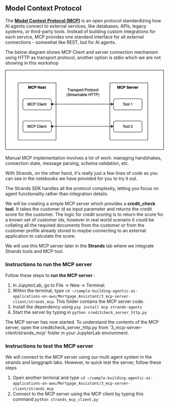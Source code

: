 ## Model Context Protocol ##

The [**Model Context Protocol (MCP)**](https://modelcontextprotocol.io/introduction)  is an open protocol standardizing how AI agents connect to external services, like databases, APIs, legacy systems, or third-party tools. Instead of building custom integrations for each service, MCP provides one standard interface for all external connections - somewhat like REST, but for AI agents.

The below diagram shows MCP Client and server connection mechanism using HTTP as transport protocol, another option is stdio which we are not showing in this workshop

![Hierarchical Mortgage Agent](../../images/mcp_client_server.png)

Manual MCP implementation involves a lot of work: managing handshakes, connection state, message parsing, schema validation, etc. 

With Strands, on the other hand, it's really just a few lines of code as you can see in the notebooks we have provided for you to try it out.

The Strands SDK handles all the protocol complexity, letting you focus on agent functionality rather than integration details.

We will be creating a simple MCP server which provides a **credit_check tool**. It takes the customer id as input parameter and returns the credit score for the customer. The logic for credit scoring is to return the score for a known set of customer ids, however in real world scenario it could be collating all the required documents from the customer or from the customer profile already stored to maybe connecting to an external application to calculate the score.

We will use this MCP server later in the **Strands** lab where we integrate Strands tools and MCP tool. 

### Instructions to run the MCP server

Follow these steps to **run the MCP server** :
1. In JupyterLab, go to File -> New -> Terminal.
2. Within the terminal, type `cd ~/sample-building-agentic-ai-applications-on-aws/Mortgage_Assistant/3_mcp-server-client/strands_mcp`. This folder contains the MCP server code. 
3. Install the dependency using `pip install mcp strands-agents`
4. Start the server by typing in `python creditcheck_server_http.py`

The MCP server has now started. To understand the contents of the MCP server, open the creditcheck_server_http.py from '3_mcp-server-client/strands_mcp' folder in your JupyterLab environment.

### Instructions to test the MCP server

We will connect to the MCP server using our multi agent system in the strands and langgraph labs. However, to quick test the server, follow these steps

1. Open another terminal and type `cd ~/sample-building-agentic-ai-applications-on-aws/Mortgage_Assistant/3_mcp-server-client/strands_mcp`
2. Connect to the MCP server using the MCP client by typing this command `python strands_mcp_client.py`